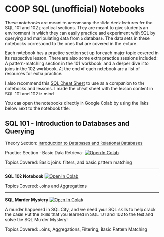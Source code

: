 # COOP SQL (unofficial) Notebooks

These notebooks are meant to accompany the slide deck lectures for the SQL 101 and 102 practical sections. They are meant to give students an environment in which they can easily practice and experiment with SQL by querying and manipulating data from a database. The data sets in these notebooks correspond to the ones that are covered in the lecture.

Each notebook has a practice section set up for each major topic covered in its respective lesson. There are also some extra practice sessions included: A pattern-matching section in the 101 workbook, and a deeper dive into joins in the 102 workbook. At the end of each notebook are a list of resources for extra practice.

I also recommend this [SQL Cheat Sheet](https://martinmarroyo.github.io/sqlcheatsheetandresources-coop/) to use as a companion to the notebooks and lessons. I made the cheat sheet with the lesson content in SQL 101 and 102 in mind.

You can open the notebooks directly in Google Colab by using the links below next to the notebook title:

## **SQL 101 - Introduction to Databases and Querying**

Theory Section: [Introduction to Databases and Relational Databases](https://github.com/freestackinitiative/coop_sql_notebooks/blob/main/COOP%20SQL%20101%20-%20Theory%20-%20Intro%20to%20Databases%20and%20Relational%20Databases.md)

Practice Section - Basic Data Retrieval: <a target="_blank" href="https://colab.research.google.com/github/freestackinitiative/coop_sql_notebooks/blob/2.0/COOP_SQL_101-Practice-BasicDataRetrieval.ipynb">
  <img src="https://colab.research.google.com/assets/colab-badge.svg" alt="Open In Colab"/>
</a>


Topics Covered: Basic joins, filters, and basic pattern matching

---

**SQL 102 Notebook** <a target="_blank" href="https://colab.research.google.com/github/freestackinitiative/coop_sql_notebooks/blob/main/COOP_SQL_102.ipynb">
  <img src="https://colab.research.google.com/assets/colab-badge.svg" alt="Open In Colab"/>
</a>

Topics Covered: Joins and Aggregations

--- 

**SQL Murder Mystery** <a target="_blank" href="https://colab.research.google.com/github/freestackinitiative/coop_sql_notebooks/blob/main/COOP_SQL_Murder_Mystery.ipynb">
  <img src="https://colab.research.google.com/assets/colab-badge.svg" alt="Open In Colab"/>
</a>

A murder happened in SQL City, and we need your SQL skills to help crack the case! Put the skills that you learned in SQL 101 and 102 to the test and solve the SQL Murder Mystery!

Topics Covered: Joins, Aggregations, Filtering, Basic Pattern Matching